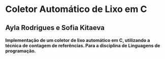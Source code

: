 <h1>Coletor Automático de Lixo em C</h1>
<h2>Ayla Rodrigues e Sofia Kitaeva</h2>

<h4>Implementação de um coletor de lixo automático em C, utilizando a técnica de contagem de referências. Para a disciplina de Linguagens de programação.</h4>
